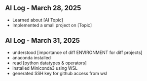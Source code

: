 ## AI Log - March 28, 2025
- Learned about [AI Topic]
- Implemented a small project on [Topic]

## AI Log - March 31, 2025
- understood [importance of diff ENVIRONMENT for diff projects]
- anaconda installed
- read [python datatypes & operators]
- installed Miniconda3 using WSL
- generated SSH key for github access from wsl
 

